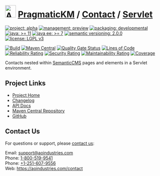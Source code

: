 # [<img src="ao-logo.png" alt="AO Logo" width="35" height="40">](https://github.com/ao-apps) [PragmaticKM](https://github.com/ao-apps/pragmatickm) / [Contact](https://github.com/ao-apps/pragmatickm-contact) / [Servlet](https://github.com/ao-apps/pragmatickm-contact-servlet)

[![project: alpha](https://pragmatickm.com/ao-badges/project-alpha.svg)](https://aoindustries.com/life-cycle#project-alpha)
[![management: preview](https://pragmatickm.com/ao-badges/management-preview.svg)](https://aoindustries.com/life-cycle#management-preview)
[![packaging: developmental](https://pragmatickm.com/ao-badges/packaging-developmental.svg)](https://aoindustries.com/life-cycle#packaging-developmental)  
[![java: &gt;= 11](https://pragmatickm.com/ao-badges/java-11.svg)](https://docs.oracle.com/en/java/javase/11/)
[![java ee: &gt;= 7](https://pragmatickm.com/ao-badges/javaee-7.svg)](https://docs.oracle.com/javaee/7/)
[![semantic versioning: 2.0.0](https://pragmatickm.com/ao-badges/semver-2.0.0.svg)](http://semver.org/spec/v2.0.0.html)
[![license: LGPL v3](https://pragmatickm.com/ao-badges/license-lgpl-3.0.svg)](https://www.gnu.org/licenses/lgpl-3.0)

[![Build](https://github.com/ao-apps/pragmatickm-contact-servlet/workflows/Build/badge.svg?branch=master)](https://github.com/ao-apps/pragmatickm-contact-servlet/actions?query=workflow%3ABuild)
[![Maven Central](https://maven-badges.herokuapp.com/maven-central/com.pragmatickm/pragmatickm-contact-servlet/badge.svg)](https://maven-badges.herokuapp.com/maven-central/com.pragmatickm/pragmatickm-contact-servlet)
[![Quality Gate Status](https://sonarcloud.io/api/project_badges/measure?branch=master&project=com.pragmatickm%3Apragmatickm-contact-servlet&metric=alert_status)](https://sonarcloud.io/dashboard?branch=master&id=com.pragmatickm%3Apragmatickm-contact-servlet)
[![Lines of Code](https://sonarcloud.io/api/project_badges/measure?branch=master&project=com.pragmatickm%3Apragmatickm-contact-servlet&metric=ncloc)](https://sonarcloud.io/component_measures?branch=master&id=com.pragmatickm%3Apragmatickm-contact-servlet&metric=ncloc)  
[![Reliability Rating](https://sonarcloud.io/api/project_badges/measure?branch=master&project=com.pragmatickm%3Apragmatickm-contact-servlet&metric=reliability_rating)](https://sonarcloud.io/component_measures?branch=master&id=com.pragmatickm%3Apragmatickm-contact-servlet&metric=Reliability)
[![Security Rating](https://sonarcloud.io/api/project_badges/measure?branch=master&project=com.pragmatickm%3Apragmatickm-contact-servlet&metric=security_rating)](https://sonarcloud.io/component_measures?branch=master&id=com.pragmatickm%3Apragmatickm-contact-servlet&metric=Security)
[![Maintainability Rating](https://sonarcloud.io/api/project_badges/measure?branch=master&project=com.pragmatickm%3Apragmatickm-contact-servlet&metric=sqale_rating)](https://sonarcloud.io/component_measures?branch=master&id=com.pragmatickm%3Apragmatickm-contact-servlet&metric=Maintainability)
[![Coverage](https://sonarcloud.io/api/project_badges/measure?branch=master&project=com.pragmatickm%3Apragmatickm-contact-servlet&metric=coverage)](https://sonarcloud.io/component_measures?branch=master&id=com.pragmatickm%3Apragmatickm-contact-servlet&metric=Coverage)

Contacts nested within [SemanticCMS](https://github.com/ao-apps/semanticcms) pages and elements in a Servlet environment.

## Project Links
* [Project Home](https://pragmatickm.com/contact/servlet/)
* [Changelog](https://pragmatickm.com/contact/servlet/changelog)
* [API Docs](https://pragmatickm.com/contact/servlet/apidocs/)
* [Maven Central Repository](https://central.sonatype.com/artifact/com.pragmatickm/pragmatickm-contact-servlet)
* [GitHub](https://github.com/ao-apps/pragmatickm-contact-servlet)

## Contact Us
For questions or support, please [contact us](https://aoindustries.com/contact):

Email: [support@aoindustries.com](mailto:support@aoindustries.com)  
Phone: [1-800-519-9541](tel:1-800-519-9541)  
Phone: [+1-251-607-9556](tel:+1-251-607-9556)  
Web: https://aoindustries.com/contact
